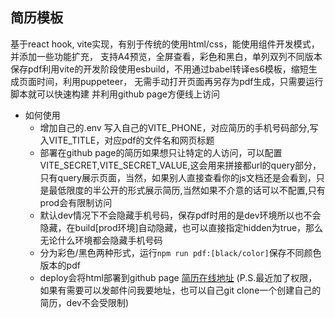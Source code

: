 ## 简历模板
基于react hook, vite实现，有别于传统的使用html/css，能使用组件开发模式，并添加一些功能扩充，
支持A4预览，全屏查看，彩色和黑白，单列双列不同版本
保存pdf利用vite的开发阶段使用esbuild，不用通过babel转译es6模板，缩短生成页面时间，利用puppeteer，
无需手动打开页面再另存为pdf生成，只需要运行脚本就可以快速构建
并利用github page方便线上访问

- 如何使用
  - 增加自己的.env 写入自己的VITE_PHONE，对应简历的手机号码部分,写入VITE_TITLE，对应pdf的文件名和网页标题
  - 部署在github page的简历如果想只让特定的人访问，可以配置VITE_SECRET,VITE_SECRET_VALUE,这会用来拼接都url的query部分，只有query展示页面，当然，如果别人直接查看你的js文档还是会看到，只是最低限度的半公开的形式展示简历,当然如果不介意的话可以不配置,只有prod会有限制访问
  - 默认dev情况下不会隐藏手机号码，保存pdf时用的是dev环境所以也不会隐藏，在build[prod环境]自动隐藏，也可以直接指定hidden为true，那么无论什么环境都会隐藏手机号码
  - 分为彩色/黑色两种形式，运行`npm run pdf:[black/color]`保存不同颜色版本的pdf
  - deploy会将html部署到github page [简历在线地址](https://cyanxxx.github.io/resume/) (P.S.最近加了权限，如果有需要可以发邮件问我要地址，也可以自己git clone一个创建自己的简历，dev不会受限制)